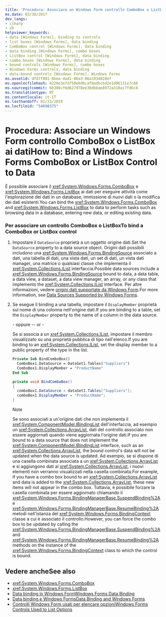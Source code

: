 ```yaml
---
title: 'Procedura: Associare un Windows Form controllo ComboBox o ListBox ai dati'
ms.date: 03/30/2017
dev_langs:
- csharp
- vb
helpviewer_keywords:
- data [Windows Forms], binding to controls
- list boxes [Windows Forms], data binding
- ComboBox control [Windows Forms], data binding
- data binding [Windows Forms], combo boxes
- ListBox control [Windows Forms], data binding
- combo boxes [Windows Forms], data binding
- bound controls [Windows Forms], combo boxes
- Windows Forms controls, data binding
- data-bound controls [Windows Forms], Windows Forms
ms.assetid: dfd7f081-8bea-4a41-86a3-86a1934828ef
ms.openlocfilehash: 4220e3e7d750e0d0caf0adbcbd2e1d96131e7c88
ms.sourcegitcommit: 6b308cf6d627d78ee36dbbae8972a310ac7fd6c8
ms.translationtype: MT
ms.contentlocale: it-IT
ms.lasthandoff: 01/23/2019
ms.locfileid: "54698375"
---
```

# <a name="how-to-bind-a-windows-forms-combobox-or-listbox-control-to-data"></a><span data-ttu-id="a9f9b-102">Procedura: Associare un Windows Form controllo ComboBox o ListBox ai dati</span><span class="sxs-lookup"><span data-stu-id="a9f9b-102">How to: Bind a Windows Forms ComboBox or ListBox Control to Data</span></span>
<span data-ttu-id="a9f9b-103">È possibile associare il <xref:System.Windows.Forms.ComboBox> e <xref:System.Windows.Forms.ListBox> ai dati per eseguire attività come l'esplorazione dei dati in un database, immissione di nuovi dati o la modifica dei dati esistenti.</span><span class="sxs-lookup"><span data-stu-id="a9f9b-103">You can bind the <xref:System.Windows.Forms.ComboBox> and <xref:System.Windows.Forms.ListBox> to data to perform tasks such as browsing data in a database, entering new data, or editing existing data.</span></span>  
  
### <a name="to-bind-a-combobox-or-listbox-control"></a><span data-ttu-id="a9f9b-104">Per associare un controllo ComboBox o ListBox</span><span class="sxs-lookup"><span data-stu-id="a9f9b-104">To bind a ComboBox or ListBox control</span></span>  
  
1.  <span data-ttu-id="a9f9b-105">Impostare il `DataSource` proprietà a un oggetto origine dati.</span><span class="sxs-lookup"><span data-stu-id="a9f9b-105">Set the `DataSource` property to a data source object.</span></span> <span data-ttu-id="a9f9b-106">Origini dati possibili includono una <xref:System.Windows.Forms.BindingSource> associato a dati, una tabella di dati, una vista dati, un set di dati, un vista dati manager, una matrice o qualsiasi classe che implementa il <xref:System.Collections.IList> interfaccia.</span><span class="sxs-lookup"><span data-stu-id="a9f9b-106">Possible data sources include a <xref:System.Windows.Forms.BindingSource> bound to data, a data table, a data view, a dataset, a data view manager, an array, or any class that implements the <xref:System.Collections.IList> interface.</span></span> <span data-ttu-id="a9f9b-107">Per altre informazioni, vedere [origini dati supportate da Windows Form](../../../../docs/framework/winforms/data-sources-supported-by-windows-forms.md).</span><span class="sxs-lookup"><span data-stu-id="a9f9b-107">For more information, see [Data Sources Supported by Windows Forms](../../../../docs/framework/winforms/data-sources-supported-by-windows-forms.md).</span></span>  
  
2.  <span data-ttu-id="a9f9b-108">Se esegue il binding a una tabella, impostare il `DisplayMember` proprietà sul nome di una colonna nell'origine dati.</span><span class="sxs-lookup"><span data-stu-id="a9f9b-108">If you are binding to a table, set the `DisplayMember` property to the name of a column in the data source.</span></span>  
  
     <span data-ttu-id="a9f9b-109">\- oppure -</span><span class="sxs-lookup"><span data-stu-id="a9f9b-109">\- or -</span></span>  
  
     <span data-ttu-id="a9f9b-110">Se si associa a un <xref:System.Collections.IList>, impostare il membro visualizzato su una proprietà pubblica di tipo nell'elenco.</span><span class="sxs-lookup"><span data-stu-id="a9f9b-110">If you are binding to an <xref:System.Collections.IList>, set the display member to a public property of the type in the list.</span></span>  
  
    ```vb  
    Private Sub BindComboBox()  
      ComboBox1.DataSource = DataSet1.Tables("Suppliers")  
      ComboBox1.DisplayMember = "ProductName"  
    End Sub  
    ```  
  
    ```csharp  
    private void BindComboBox()  
    {  
      comboBox1.DataSource = dataSet1.Tables["Suppliers"];  
      comboBox1.DisplayMember = "ProductName";  
    }  
    ```  
  
    > [!NOTE]
    >  <span data-ttu-id="a9f9b-111">Se sono associati a un'origine dati che non implementa il <xref:System.ComponentModel.IBindingList> dell'interfaccia, ad esempio un <xref:System.Collections.ArrayList>, dati del controllo associato non essere aggiornati quando viene aggiornata l'origine dati.</span><span class="sxs-lookup"><span data-stu-id="a9f9b-111">If you are bound to a data source that does not implement the <xref:System.ComponentModel.IBindingList> interface, such as an <xref:System.Collections.ArrayList>, the bound control's data will not be updated when the data source is updated.</span></span> <span data-ttu-id="a9f9b-112">Ad esempio, se si dispone di una casella combinata associata a un <xref:System.Collections.ArrayList> e si aggiungono dati al <xref:System.Collections.ArrayList>, i nuovi elementi non verranno visualizzati nella casella combinata.</span><span class="sxs-lookup"><span data-stu-id="a9f9b-112">For example, if you have a combo box bound to an <xref:System.Collections.ArrayList> and data is added to the <xref:System.Collections.ArrayList>, these new items will not appear in the combo box.</span></span> <span data-ttu-id="a9f9b-113">Tuttavia, è possibile forzare la casella combinata per essere aggiornato chiamando il <xref:System.Windows.Forms.BindingManagerBase.SuspendBinding%2A> e <xref:System.Windows.Forms.BindingManagerBase.ResumeBinding%2A> metodi nell'istanza del <xref:System.Windows.Forms.BindingContext> classe a cui è associato il controllo.</span><span class="sxs-lookup"><span data-stu-id="a9f9b-113">However, you can force the combo box to be updated by calling the <xref:System.Windows.Forms.BindingManagerBase.SuspendBinding%2A> and <xref:System.Windows.Forms.BindingManagerBase.ResumeBinding%2A> methods on the instance of the <xref:System.Windows.Forms.BindingContext> class to which the control is bound.</span></span>  
  
## <a name="see-also"></a><span data-ttu-id="a9f9b-114">Vedere anche</span><span class="sxs-lookup"><span data-stu-id="a9f9b-114">See also</span></span>
- <xref:System.Windows.Forms.ComboBox>
- <xref:System.Windows.Forms.ListBox>
- [<span data-ttu-id="a9f9b-115">Data binding in Windows Form</span><span class="sxs-lookup"><span data-stu-id="a9f9b-115">Windows Forms Data Binding</span></span>](../../../../docs/framework/winforms/windows-forms-data-binding.md)
- [<span data-ttu-id="a9f9b-116">Data binding e Windows Forms</span><span class="sxs-lookup"><span data-stu-id="a9f9b-116">Data Binding and Windows Forms</span></span>](../../../../docs/framework/winforms/data-binding-and-windows-forms.md)
- [<span data-ttu-id="a9f9b-117">Controlli Windows Form usati per elencare opzioni</span><span class="sxs-lookup"><span data-stu-id="a9f9b-117">Windows Forms Controls Used to List Options</span></span>](../../../../docs/framework/winforms/controls/windows-forms-controls-used-to-list-options.md)
